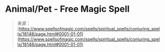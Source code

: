 <!--yml
category: 未分类
date: 2024-06-12 18:59:37
-->

# Animal/Pet - Free Magic Spell

> 来源：[https://www.spellsofmagic.com/spells/spiritual_spells/conjuring_spells/18148/page.html#0001-01-01](https://www.spellsofmagic.com/spells/spiritual_spells/conjuring_spells/18148/page.html#0001-01-01)